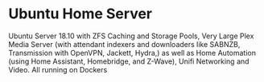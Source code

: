 # Ubuntu Home Server

Ubuntu Server 18.10 with ZFS Caching and Storage Pools, Very Large Plex Media Server (with attendant indexers and downloaders like SABNZB, Transmission with OpenVPN, Jackett, Hydra,) as well as Home Automation (using Home Assistant, Homebridge, and Z-Wave), Unifi Networking and Video. All running on Dockers
